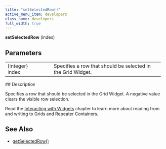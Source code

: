 ```yaml
---
title: "setSelectedRow()"
active_menu_item: developers
class_name: developers
full_width: true
---
```



**setSelectedRow** (index)

## Parameters

<table>
<tr>
<td width="169">
{integer} index

</td>
<td width="17">
</td>
<td width="694">
Specifies a row that should be selected in the Grid Widget.

</td>
</tr>
</table>
## Description

Specifies a row that should be selected in the Grid Widget. A negative value clears the visible row selection.

Read the [Interacting with Widgets](../../../client-scripting-overview/scripting-with-javascript/widget-reading-writing/) chapter to learn more about reading from and writing to Grids and Repeater Containers.

## See Also

 - [getSelectedRow()](getselectedrow)

